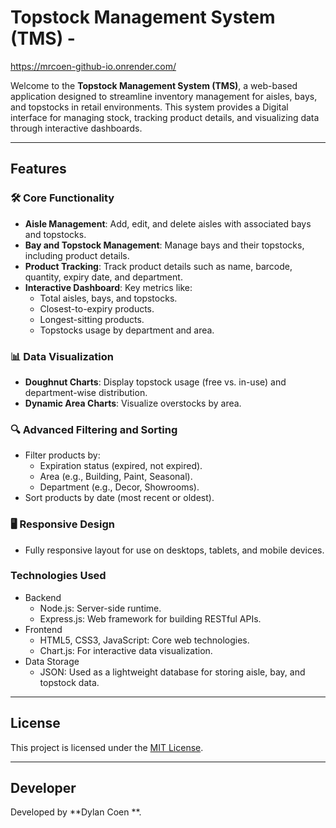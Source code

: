 # Topstock Management System (TMS) - 
https://mrcoen-github-io.onrender.com/

Welcome to the **Topstock Management System (TMS)**, a web-based application designed to streamline inventory management for aisles, bays, and topstocks in retail environments. This system provides a Digital interface for managing stock, tracking product details, and visualizing data through interactive dashboards.

---

## Features

### 🛠️ Core Functionality
- **Aisle Management**: Add, edit, and delete aisles with associated bays and topstocks.
- **Bay and Topstock Management**: Manage bays and their topstocks, including product details.
- **Product Tracking**: Track product details such as name, barcode, quantity, expiry date, and department.
- **Interactive Dashboard**: Key metrics like:
  - Total aisles, bays, and topstocks.
  - Closest-to-expiry products.
  - Longest-sitting products.
  - Topstocks usage by department and area.

### 📊 Data Visualization
- **Doughnut Charts**: Display topstock usage (free vs. in-use) and department-wise distribution.
- **Dynamic Area Charts**: Visualize overstocks by area.

### 🔍 Advanced Filtering and Sorting
- Filter products by:
  - Expiration status (expired, not expired).
  - Area (e.g., Building, Paint, Seasonal).
  - Department (e.g., Decor, Showrooms).
- Sort products by date (most recent or oldest).

### 🖥️ Responsive Design
- Fully responsive layout for use on desktops, tablets, and mobile devices.

### Technologies Used
- Backend
  - Node.js: Server-side runtime.
  - Express.js: Web framework for building RESTful APIs.
- Frontend
  - HTML5, CSS3, JavaScript: Core web technologies.
  - Chart.js: For interactive data visualization.
- Data Storage
  - JSON: Used as a lightweight database for storing aisle, bay, and topstock data.

---

## License

This project is licensed under the [MIT License](LICENSE).

---

## Developer

Developed by **Dylan Coen **.
